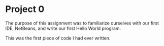 # Project 0
The purpose of this assignment was to familiarize ourselves with our first IDE, NetBeans, and write our first Hello World program.

This was the first piece of code I had ever written.
